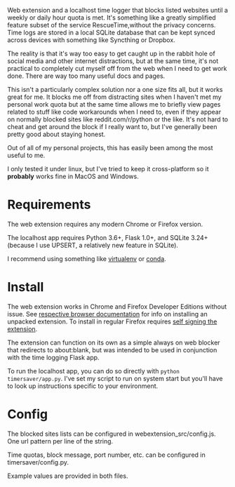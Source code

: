Web extension and a localhost time logger that blocks listed websites until a weekly or daily hour quota is met. It's something like a greatly simplified feature subset of the service RescueTime,without the privacy concerns. Time logs are stored in a local SQLite database that can be kept synced across devices with something like Syncthing or Dropbox.

The reality is that it's way too easy to get caught up in the rabbit hole of social media and other internet distractions, but at the same time, it's not practical to completely cut myself off from the web when I need to get work done. There are way too many useful docs and pages.

This isn't a particularly complex solution nor a one size fits all, but it works great for me. It blocks me off from distracting sites when I haven't met my personal work quota but at the same time allows me to briefly view pages related to stuff like code workarounds when I need to, even if they appear on normally blocked sites like reddit.com/r/python or the like. It's not hard to cheat and get around the block if I really want to, but I've generally been pretty good about staying honest.

Out of all of my personal projects, this has easily been among the most useful to me.

I only tested it under linux, but I've tried to keep it cross-platform so it **probably** works fine in MacOS and Windows.

# Requirements

The web extension requires any modern Chrome or Firefox version.

The localhost app requires Python 3.6+, Flask 1.0+, and SQLite 3.24+ (because I use UPSERT, a relatively new feature in SQLite).

I recommend using something like [virtualenv](https://virtualenv.pypa.io/) or [conda](https://conda.io).

# Install

The web extension works in Chrome and Firefox Developer Editions without issue. See [respective browser documentation](https://developer.chrome.com/extensions/getstarted) for info on installing an unpacked extension. To install in regular Firefox requires [self signing the extension](https://developer.mozilla.org/en-US/docs/Mozilla/Add-ons/Distribution).

The extension can function on its own as a simple always on web blocker that redirects to about:blank, but was intended to be used in conjunction with the time logging Flask app.

To run the localhost app, you can do so directly with `python timersaver/app.py`. I've set my script to run on system start but you'll have to look up instructions specific to your environment.

# Config

The blocked sites lists can be configured in webextension_src/config.js. One url pattern per line of the string.

Time quotas, block message, port number, etc. can be configured in timersaver/config.py.

Example values are provided in both files.
